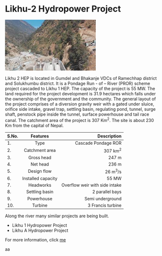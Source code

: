 # Likhu-2 Hydropower Project

![Likhu-2 Hydropower Project](images.jpg)

Likhu 2 HEP is located in Gumdel and Bhakanje VDCs of Ramechhap district and Solukhumbu district. It is a Pondage Run - of – River (PROR) scheme project cascaded to Likhu 1 HEP. The capacity of the project is 55 MW. The land required for the project development is 31.9 hectares which falls under the ownership of the government and the community. The general layout of the project comprises of a diversion gravity weir with a gated under sluice, orifice side intake, gravel trap, settling basin, regulating pond, tunnel, surge shaft, penstock pipe inside the tunnel, surface powerhouse and tail race canal. 
The catchment area of the project is 307 Km<sup>2</sup>. The site is about 230 Km from the capital of Nepal.

| S.No. | Features | Description |
|-------|:--------:| ----------: |
|   1.  |Type      |Cascade Pondage ROR|
|   2.  |Catchment area|307 km<sup>2</sup>|
|   3.  |Gross head|247 m|
|   4.  |Net head|236 m|
|   5.  |Design flow|26 m<sup>3</sup>/s|
|   6.  |Installed capacity|55 MW|
|   7.  |Headworks|Overflow weir with side intake|
|   8.  |Settling basin|2 parallel bays|
|   9.  |Powerhouse|Semi underground|
|   10.  |Turbine|3 Francis turbine|


Along the river many similar projects are being built.
* Likhu 1 Hydropower Project
* Likhu A Hydropower Project

For more information, click [me][1]

[1]: https://www.culturalsurvival.org/news/hydropower-projects-likhu-river-fail-obtain-consent-indigenous-communities-nepal


aa
